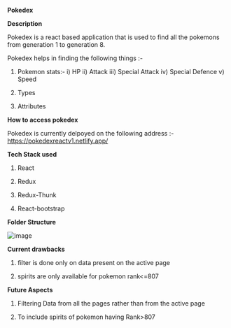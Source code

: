 **Pokedex**

**Description**

Pokedex is a react based application that is used to find all the pokemons from generation 1 to generation 8.

Pokedex helps in finding the following things :-


1) Pokemon stats:-
  i) HP
  ii) Attack
  iii) Special Attack
  iv) Special Defence
  v)  Speed
 
2) Types

3) Attributes


**How to access pokedex**

Pokedex is currently delpoyed on the following address :- https://pokedexreactv1.netlify.app/

**Tech Stack used**

1) React

2) Redux

3) Redux-Thunk

4) React-bootstrap

**Folder Structure**

![image](https://user-images.githubusercontent.com/51511908/120930511-25f03900-c70b-11eb-9992-1d6659e47c4d.png)


**Current drawbacks**

1) filter is done only on data present on the active page

2) spirits are only available for pokemon rank<=807

**Future Aspects**

1) Filtering Data from all the pages rather than  from the active page

2) To include spirits of pokemon having Rank>807
